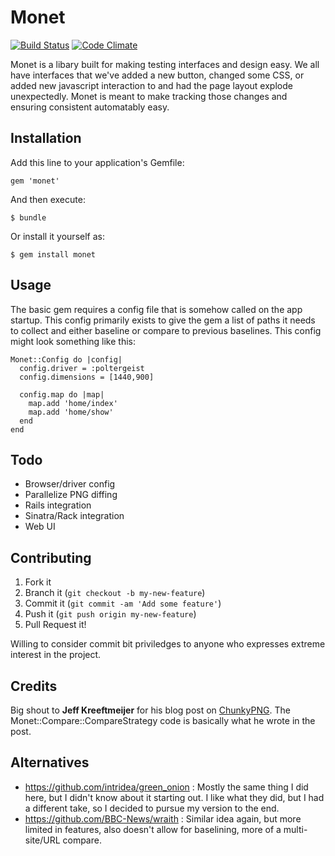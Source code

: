 # Monet
[![Build Status](https://travis-ci.org/plukevdh/monet.png?branch=master)](https://travis-ci.org/plukevdh/monet)
[![Code Climate](https://codeclimate.com/github/plukevdh/monet.png)](https://codeclimate.com/github/plukevdh/monet)

Monet is a libary built for making testing interfaces and design easy. We all have interfaces that we've added a new button, changed some CSS, or added new javascript interaction to and had the page layout explode unexpectedly. Monet is meant to make tracking those changes and ensuring consistent automatably easy.

## Installation

Add this line to your application's Gemfile:

    gem 'monet'

And then execute:

    $ bundle

Or install it yourself as:

    $ gem install monet

## Usage

The basic gem requires a config file that is somehow called on the app startup. This config primarily exists to give the gem a list of paths it needs to collect and either baseline or compare to previous baselines. This config might look something like this:

    Monet::Config do |config|
	  config.driver = :poltergeist
	  config.dimensions = [1440,900]

	  config.map do |map|
		map.add 'home/index'
		map.add 'home/show'
	  end
    end

## Todo
- Browser/driver config
- Parallelize PNG diffing
- Rails integration
- Sinatra/Rack integration
- Web UI

## Contributing

1. Fork it
2. Branch it (`git checkout -b my-new-feature`)
3. Commit it (`git commit -am 'Add some feature'`)
4. Push it (`git push origin my-new-feature`)
5. Pull Request it!

Willing to consider commit bit priviledges to anyone who expresses extreme interest in the project.

## Credits

Big shout to __Jeff Kreeftmeijer__ for his blog post on [ChunkyPNG](http://jeffkreeftmeijer.com/2011/comparing-images-and-creating-image-diffs/). The Monet::Compare::CompareStrategy code is basically what he wrote in the post.

## Alternatives

- https://github.com/intridea/green_onion : Mostly the same thing I did here, but I didn't know about it starting out. I like what they did, but I had a different take, so I decided to pursue my version to the end.
- https://github.com/BBC-News/wraith : Similar idea again, but more limited in features, also doesn't allow for baselining, more of a multi-site/URL compare.
